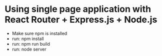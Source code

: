# Using single page application with React Router + Express.js + Node.js

* Make sure npm is installed
* run: npm install
* run: npm run build
* run: node server
